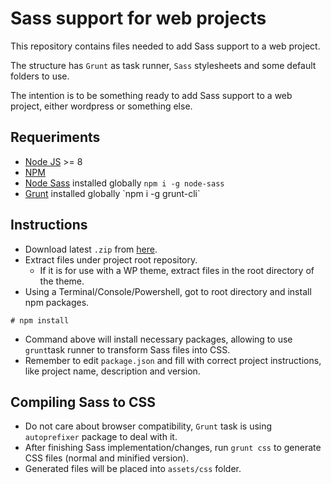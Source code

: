 # Sass support for web projects


This repository contains files needed to add Sass support to a web project.

The structure has `Grunt` as task runner, `Sass` stylesheets and some default folders to use.

The intention is to be something ready to add Sass support to a web project, either wordpress or something else.

## Requeriments

* [Node JS](https://nodejs.org/en/download/) >= 8
* [NPM](https://docs.npmjs.com/downloading-and-installing-node-js-and-npm])
* [Node Sass](https://github.com/sass/node-sass) installed globally `npm i -g node-sass`
* [Grunt]([https://gruntjs.com/getting-started](https://gruntjs.com/getting-started)) installed globally `npm i -g grunt-cli`

## Instructions

* Download latest `.zip` from [here](https://github.com/onerhinodev/grunt-sass-project/archive/master.zip).
* Extract files under project root repository.
  * If it is for use with a WP theme, extract files in the root directory of the theme.
 * Using a Terminal/Console/Powershell, got to root directory and install npm packages.
```
# npm install
``` 
* Command above will install necessary packages, allowing to use `grunt`task runner to transform Sass files into CSS.
* Remember to edit `package.json` and fill with correct project instructions, like project name, description and version.

## Compiling Sass to CSS

* Do not care about browser compatibility, `Grunt` task is using `autoprefixer` package to deal with  it.
* After finishing Sass implementation/changes, run `grunt css` to generate CSS files (normal and minified version).
* Generated files will be placed into `assets/css` folder.

